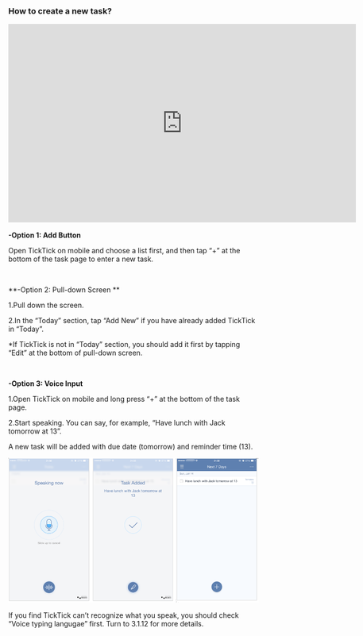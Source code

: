 ### How to create a new task?

<iframe width="700" height="400" src="https://www.youtube.com/embed/7TWvercsVvA?list=PLbWRKVi0_aTEwRLCS5T4MD0wCQU_ve8xW" frameborder="0" allowfullscreen></iframe>

<br />

**-Option 1: Add Button**

Open TickTick on mobile and choose a list first, and then tap “+” at the bottom of the task page to enter a new task. 

<br />

**-Option 2: Pull-down Screen **

1.Pull down the screen.

2.In the “Today” section, tap “Add New” if you have already added TickTick in “Today”.

*If TickTick is not in “Today” section, you should add it first by tapping “Edit” at the bottom of pull-down screen. 

<br />

**-Option 3: Voice Input**

1.Open TickTick on mobile and long press “+” at the bottom of the task page.

2.Start speaking. You can say, for example, “Have lunch with Jack tomorrow at 13”.

A new task will be added with due date (tomorrow) and reminder time (13). 

![](../images/iOSvoiceinput.png)

If you find TickTick can’t recognize what you speak, you should check “Voice typing langugae” first. Turn to 3.1.12 for more details.




